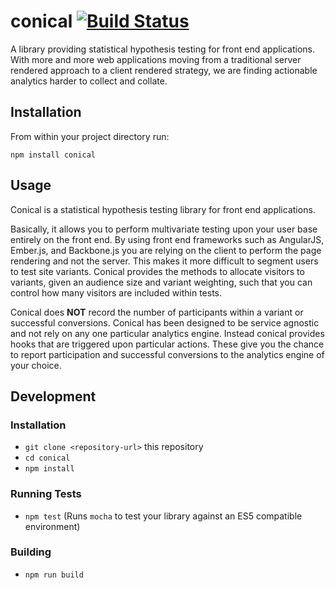 # conical [![Build Status](https://secure.travis-ci.org/tomasbasham/conical.png?branch=master)](https://travis-ci.org/tomasbasham/conical)

A library providing statistical hypothesis testing for front end applications. With more and more web applications moving from a traditional server rendered approach to a client rendered strategy, we are finding actionable analytics harder to collect and collate.

## Installation

From within your project directory run:
```
npm install conical
```

## Usage

Conical is a statistical hypothesis testing library for front end applications.

Basically, it allows you to perform multivariate testing upon your user base entirely on the front end. By using front end frameworks such as AngularJS, Ember.js, and Backbone.js you are relying on the client to perform the page rendering and not the server. This makes it more difficult to segment users to test site variants. Conical provides the methods to allocate visitors to variants, given an audience size and variant weighting, such that you can control how many visitors are included within tests.

Conical does **NOT** record the number of participants within a variant or successful conversions. Conical has been designed to be service agnostic and not rely on any one particular analytics engine. Instead conical provides hooks that are triggered upon particular actions. These give you the chance to report participation and successful conversions to the analytics engine of your choice.

## Development

### Installation

* `git clone <repository-url>` this repository
* `cd conical`
* `npm install`

### Running Tests

* `npm test` (Runs `mocha` to test your library against an ES5 compatible environment)

### Building

* `npm run build`
